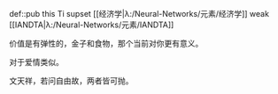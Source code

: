def::pub this Ti supset [[经济学|λ:/Neural-Networks/元素/经济学]] weak [[IANDTA|λ:/Neural-Networks/元素/IANDTA]]


价值是有弹性的，金子和食物，那个当前对你更有意义。

对于爱情类似。

文天祥，若问自由故，两者皆可抛。